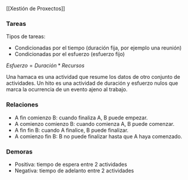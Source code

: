 [[Xestión de Proxectos]]

### Tareas
Tipos de tareas:
+ Condicionadas por el tiempo (duración fija, por ejemplo una reunión)
+ Condicionadas por el esfuerzo (esfuerzo fijo)

$Esfuerzo=Duración*Recursos$

Una hamaca es una actividad que resume los datos de otro conjunto de actividades. Un hito es una actividad  de duración y esfuerzo nulos que marca la ocurrencia de un evento ajeno al trabajo.

### Relaciones
+ A fin comienzo B: cuando finaliza A, B puede empezar.
+ A comienzo comienzo B: cuando comienza A, B puede comenzar.
+ A fin fin B: cuando A finalice, B puede finalizar.
+ A comienzo fin B: B no puede finalizar hasta que A haya comenzado.

### Demoras
+ Positiva: tiempo de espera entre 2 actividades
+ Negativa: tiempo de adelanto entre 2 actividades
